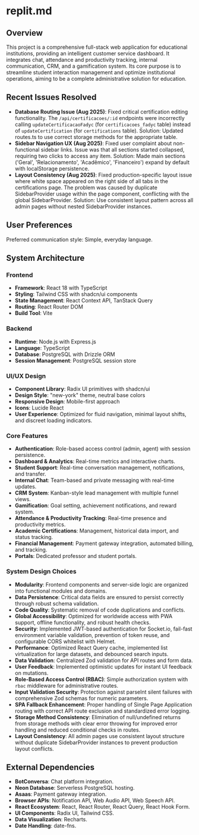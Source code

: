 # replit.md

## Overview
This project is a comprehensive full-stack web application for educational institutions, providing an intelligent customer service dashboard. It integrates chat, attendance and productivity tracking, internal communication, CRM, and a gamification system. Its core purpose is to streamline student interaction management and optimize institutional operations, aiming to be a complete administrative solution for education.

## Recent Issues Resolved
- **Database Routing Issue (Aug 2025)**: Fixed critical certification editing functionality. The `/api/certificacoes/:id` endpoints were incorrectly calling `updateCertificacaoFadyc` (for `certificacoes_fadyc` table) instead of `updateCertification` (for `certifications` table). Solution: Updated routes.ts to use correct storage methods for the appropriate table.
- **Sidebar Navigation UX (Aug 2025)**: Fixed user complaint about non-functional sidebar links. Issue was that all sections started collapsed, requiring two clicks to access any item. Solution: Made main sections ('Geral', 'Relacionamento', 'Acadêmico', 'Financeiro') expand by default with localStorage persistence.
- **Layout Consistency (Aug 2025)**: Fixed production-specific layout issue where white space appeared on the right side of all tabs in the certifications page. The problem was caused by duplicate SidebarProvider usage within the page component, conflicting with the global SidebarProvider. Solution: Use consistent layout pattern across all admin pages without nested SidebarProvider instances.

## User Preferences
Preferred communication style: Simple, everyday language.

## System Architecture

### Frontend
- **Framework**: React 18 with TypeScript
- **Styling**: Tailwind CSS with shadcn/ui components
- **State Management**: React Context API, TanStack Query
- **Routing**: React Router DOM
- **Build Tool**: Vite

### Backend
- **Runtime**: Node.js with Express.js
- **Language**: TypeScript
- **Database**: PostgreSQL with Drizzle ORM
- **Session Management**: PostgreSQL session store

### UI/UX Design
- **Component Library**: Radix UI primitives with shadcn/ui
- **Design Style**: "new-york" theme, neutral base colors
- **Responsive Design**: Mobile-first approach
- **Icons**: Lucide React
- **User Experience**: Optimized for fluid navigation, minimal layout shifts, and discreet loading indicators.

### Core Features
- **Authentication**: Role-based access control (admin, agent) with session persistence.
- **Dashboard & Analytics**: Real-time metrics and interactive charts.
- **Student Support**: Real-time conversation management, notifications, and transfer.
- **Internal Chat**: Team-based and private messaging with real-time updates.
- **CRM System**: Kanban-style lead management with multiple funnel views.
- **Gamification**: Goal setting, achievement notifications, and reward system.
- **Attendance & Productivity Tracking**: Real-time presence and productivity metrics.
- **Academic Certifications**: Management, historical data import, and status tracking.
- **Financial Management**: Payment gateway integration, automated billing, and tracking.
- **Portals**: Dedicated professor and student portals.

### System Design Choices
- **Modularity**: Frontend components and server-side logic are organized into functional modules and domains.
- **Data Persistence**: Critical data fields are ensured to persist correctly through robust schema validation.
- **Code Quality**: Systematic removal of code duplications and conflicts.
- **Global Accessibility**: Optimized for worldwide access with PWA support, offline functionality, and robust health checks.
- **Security**: Implemented JWT-based authentication for Socket.io, fail-fast environment variable validation, prevention of token reuse, and configurable CORS whitelist with Helmet.
- **Performance**: Optimized React Query cache, implemented list virtualization for large datasets, and debounced search inputs.
- **Data Validation**: Centralized Zod validation for API routes and form data.
- **User Feedback**: Implemented optimistic updates for instant UI feedback on mutations.
- **Role-Based Access Control (RBAC)**: Simple authorization system with `rbac` middleware for administrative routes.
- **Input Validation Security**: Protection against parseInt silent failures with comprehensive Zod schemas for numeric parameters.
- **SPA Fallback Enhancement**: Proper handling of Single Page Application routing with correct API route exclusion and standardized error logging.
- **Storage Method Consistency**: Elimination of null/undefined returns from storage methods with clear error throwing for improved error handling and reduced conditional checks in routes.
- **Layout Consistency**: All admin pages use consistent layout structure without duplicate SidebarProvider instances to prevent production layout conflicts.

## External Dependencies
- **BotConversa**: Chat platform integration.
- **Neon Database**: Serverless PostgreSQL hosting.
- **Asaas**: Payment gateway integration.
- **Browser APIs**: Notification API, Web Audio API, Web Speech API.
- **React Ecosystem**: React, React Router, React Query, React Hook Form.
- **UI Components**: Radix UI, Tailwind CSS.
- **Data Visualization**: Recharts.
- **Date Handling**: date-fns.